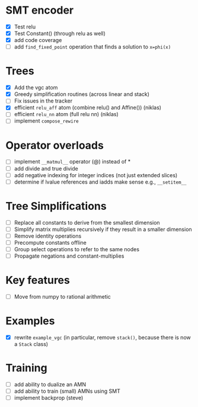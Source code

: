 # SMT encoder
- [x] Test relu
- [x] Test Constant() (through relu as well)
- [x] add code coverage
- [ ] add `find_fixed_point` operation that finds a solution to `x=phi(x)`

# Trees
- [x] Add the vgc atom
- [X] Greedy simplification routines (across linear and stack)
- [ ] Fix issues in the tracker
- [X] efficient `relu_aff` atom (combine relu() and Affine())
      (niklas)
- [ ] efficient `relu_nn` atom (full relu nn) (niklas)
- [ ] implement `compose_rewire`

# Operator overloads
- [ ] implement `__matmul__` operator (@) instead of *
- [ ] add divide and true divide
- [ ] add negative indexing for integer indices (not just extended slices)
- [ ] determine if lvalue references and iadds make sense
      e.g., `__setitem__`

# Tree Simplifications
- [ ] Replace all constants to derive from the smallest dimension
- [ ] Simplify matrix multiplies recursively if they result in a smaller
      dimension
- [ ] Remove identity operations
- [ ] Precompute constants offline
- [ ] Group select operations to refer to the same nodes
- [ ] Propagate negations and constant-multiplies

# Key features
- [ ] Move from numpy to rational arithmetic

# Examples
- [X] rewrite `example_vgc` (in particular, remove `stack()`,
	  because there is now a `Stack` class)

# Training
- [ ] add ability to dualize an AMN
- [ ] add ability to train (small) AMNs using SMT
- [ ] implement backprop (steve)
